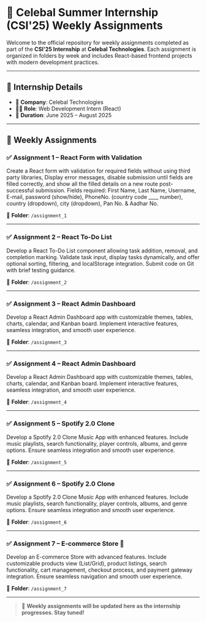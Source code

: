 # 💼 Celebal Summer Internship (CSI'25) Weekly Assignments

Welcome to the official repository for weekly assignments completed as part of the **CSI'25 Internship** at **Celebal Technologies**. Each assignment is organized in folders by week and includes React-based frontend projects with modern development practices.


---

## 📅 Internship Details

- 🏢 **Company**: Celebal Technologies
- 👨‍💻 **Role**: Web Development Intern (React)
- 📆 **Duration**: June 2025 – August 2025

---

## 📂 Weekly Assignments

### ✅ Assignment 1 – React Form with Validation

Create a React form with validation for required fields without using third party libraries, Display error messages, disable submission until fields are filled correctly, and show all the filled details on a new route post-successful submission. Fields required: First Name, Last Name, Username, E-mail, password (show/hide), PhoneNo. (country code ____ number), country (dropdown), city (dropdown), Pan No. & Aadhar No.

📁 **Folder**: `/assignment_1`

---

### ✅ Assignment 2 – React To-Do List

Develop a React To-Do List component allowing task addition, removal, and completion marking. Validate task input, display tasks dynamically, and offer optional sorting, filtering, and localStorage integration. Submit code on Git with brief testing guidance.

📁 **Folder**: `/assignment_2`

---
### ✅ Assignment 3 – React Admin Dashboard

Develop a React Admin Dashboard app with customizable themes, tables, charts, calendar, and Kanban board. Implement interactive features, seamless integration, and smooth user experience.

📁 **Folder**: `/assignment_3`

---
### ✅ Assignment 4 – React Admin Dashboard

Develop a React Admin Dashboard app with customizable themes, tables, charts, calendar, and Kanban board. Implement interactive features, seamless integration, and smooth user experience.

📁 **Folder**: `/assignment_4`


---
### ✅ Assignment 5 – Spotify 2.0 Clone

Develop a Spotify 2.0 Clone Music App with enhanced features. Include music playlists, search functionality, player controls, albums, and genre options. Ensure seamless integration and smooth user experience.

📁 **Folder**: `/assignment_5`

---

### ✅ Assignment 6 – Spotify 2.0 Clone

Develop a Spotify 2.0 Clone Music App with enhanced features. Include music playlists, search functionality, player controls, albums, and genre options. Ensure seamless integration and smooth user experience.

📁 **Folder**: `/assignment_6`

---

### ✅ Assignment 7 – E-commerce Store 🛒

Develop an E-commerce Store with advanced features. Include customizable products view (List/Grid), product listings, search functionality, cart management, checkout process, and payment gateway integration. Ensure seamless navigation and smooth user experience.

📁 **Folder**: `/assignment_7`

---


> 📌 **Weekly assignments will be updated here as the internship progresses. Stay tuned!**
